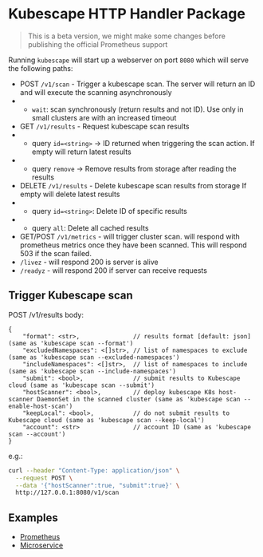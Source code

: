 # Kubescape HTTP Handler Package

> This is a beta version, we might make some changes before publishing the official Prometheus support

Running `kubescape` will start up a webserver on port `8080` which will serve the following paths: 

* POST `/v1/scan` - Trigger a kubescape scan. The server will return an ID and will execute the scanning asynchronously 
* * `wait`: scan synchronously (return results and not ID). Use only in small clusters are with an increased timeout
* GET `/v1/results` -  Request kubescape scan results
* * query `id=<string>` -> ID returned when triggering the scan action. If empty will return latest results
* * query `remove` -> Remove results from storage after reading the results
* DELETE `/v1/results` - Delete kubescape scan results from storage If empty will delete latest results
* * query `id=<string>`: Delete ID of specific results 
* * query `all`: Delete all cached results
* GET/POST `/v1/metrics` - will trigger cluster scan. will respond with prometheus metrics once they have been scanned. This will respond 503 if the scan failed.
* `/livez` - will respond 200 is server is alive
* `/readyz` - will respond 200 if server can receive requests 

## Trigger Kubescape scan

POST /v1/results
body:
```
{
    "format": <str>,               // results format [default: json] (same as 'kubescape scan --format')
    "excludedNamespaces": <[]str>, // list of namespaces to exclude (same as 'kubescape scan --excluded-namespaces')
    "includeNamespaces": <[]str>,  // list of namespaces to include (same as 'kubescape scan --include-namespaces')
    "submit": <bool>,              // submit results to Kubescape cloud (same as 'kubescape scan --submit')
    "hostScanner": <bool>,         // deploy kubescape K8s host-scanner DaemonSet in the scanned cluster (same as 'kubescape scan --enable-host-scan')
    "keepLocal": <bool>,           // do not submit results to Kubescape cloud (same as 'kubescape scan --keep-local')
    "account": <str>               // account ID (same as 'kubescape scan --account')
}
```

e.g.:

```bash
curl --header "Content-Type: application/json" \
  --request POST \
  --data '{"hostScanner":true, "submit":true}' \
  http://127.0.0.1:8080/v1/scan
```
## Examples

* [Prometheus](examples/prometheus/README.md)
* [Microservice](examples/microservice/README.md)
